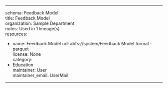 


---  
schema: Feedback Model  
title: Feedback Model  
organization: Sample Department  
notes: Used in 1 lineage(s)  
resources:  
  - name: Feedback Model 
    url: abfs://system/Feedback Model 
    format : parquet  
license: None  
category:
  - Education  
maintainer: User  
maintainer_email: UserMail  
---